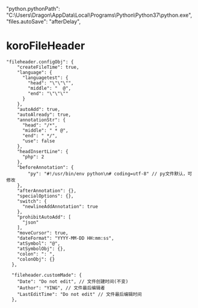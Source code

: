 <!--
 * @Date: 2019-09-18 15:50:08
 * @Author: YING
 * @LastEditTime: 2019-09-18 15:56:04
 -->

"python.pythonPath": "C:\\Users\\Dragon\\AppData\\Local\\Programs\\Python\\Python37\\python.exe",
"files.autoSave": "afterDelay",

# koroFileHeader
    "fileheader.configObj": {
        "createFileTime": true,
        "language": {
          "languagetest": {
            "head": "\"\"\"",
            "middle": "  @",
            "end": "\"\"\""
          }
        },
        "autoAdd": true,
        "autoAlready": true,
        "annotationStr": {
          "head": "/*",
          "middle": " * @",
          "end": " */",
          "use": false
        },
        "headInsertLine": {
          "php": 2
        },
        "beforeAnnotation": {
            "py": "#!/usr/bin/env python\n# coding=utf-8" // py文件默认，可修改
        },
        "afterAnnotation": {},
        "specialOptions": {},
        "switch": {
          "newlineAddAnnotation": true
        },
        "prohibitAutoAdd": [
          "json"
        ],
        "moveCursor": true,
        "dateFormat": "YYYY-MM-DD HH:mm:ss",
        "atSymbol": "@",
        "atSymbolObj": {},
        "colon": ": ",
        "colonObj": {}
      },

      "fileheader.customMade": {
        "Date": "Do not edit", // 文件创建时间(不变)
        "Author": "YING", // 文件最后编辑者
        "LastEditTime": "Do not edit" // 文件最后编辑时间
      },